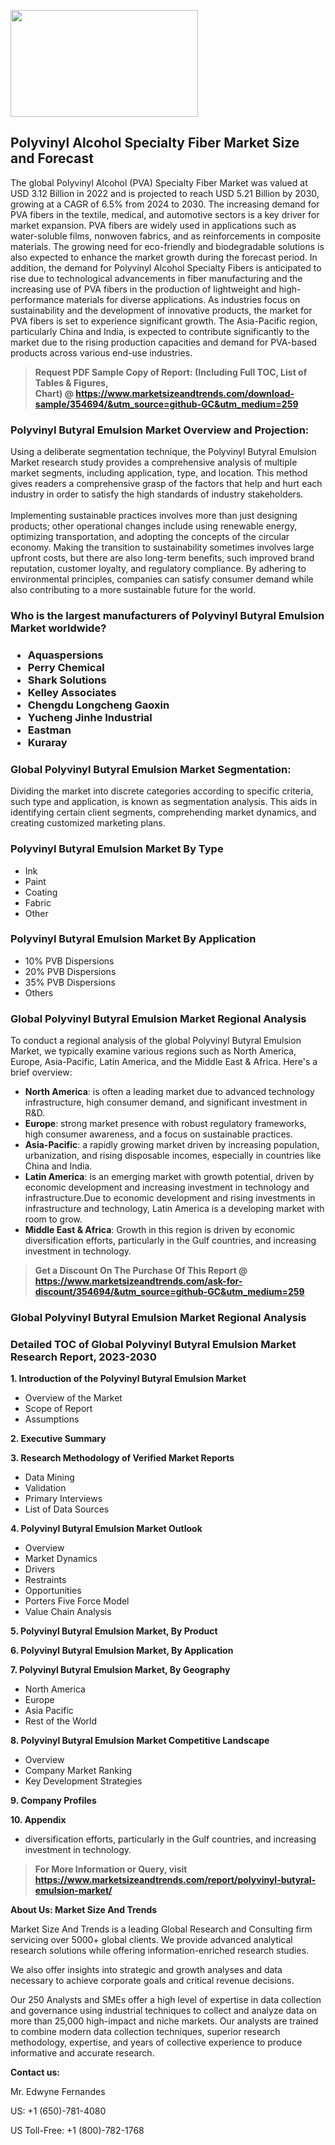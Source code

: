 <p><img class="alignnone size-medium wp-image-20088" src="https://ffe5etoiles.com/wp-content/uploads/2024/12/MST1-300x171.png" alt="" width="300" height="171" /></p><h2>Polyvinyl Alcohol Specialty Fiber Market Size and Forecast</h2><p>The global Polyvinyl Alcohol (PVA) Specialty Fiber Market was valued at USD 3.12 Billion in 2022 and is projected to reach USD 5.21 Billion by 2030, growing at a CAGR of 6.5% from 2024 to 2030. The increasing demand for PVA fibers in the textile, medical, and automotive sectors is a key driver for market expansion. PVA fibers are widely used in applications such as water-soluble films, nonwoven fabrics, and as reinforcements in composite materials. The growing need for eco-friendly and biodegradable solutions is also expected to enhance the market growth during the forecast period. In addition, the demand for Polyvinyl Alcohol Specialty Fibers is anticipated to rise due to technological advancements in fiber manufacturing and the increasing use of PVA fibers in the production of lightweight and high-performance materials for diverse applications. As industries focus on sustainability and the development of innovative products, the market for PVA fibers is set to experience significant growth. The Asia-Pacific region, particularly China and India, is expected to contribute significantly to the market due to the rising production capacities and demand for PVA-based products across various end-use industries.</p></p><blockquote id="" class=""><strong>Request PDF Sample Copy of Report: (Including Full TOC, List of Tables &amp; Figures, Chart)&nbsp;@&nbsp;<strong><a href="https://www.marketsizeandtrends.com/download-sample/354694/&utm_source=github-GC&utm_medium=259" target="_blank">https://www.marketsizeandtrends.com/download-sample/354694/&utm_source=github-GC&utm_medium=259</a></strong></strong></blockquote><h3 id="" class="">Polyvinyl Butyral Emulsion Market&nbsp;Overview and Projection:</h3><p id="" class="">Using a deliberate segmentation technique, the Polyvinyl Butyral Emulsion Market research study provides a comprehensive analysis of multiple market segments, including application, type, and location. This method gives readers a comprehensive grasp of the factors that help and hurt each industry in order to satisfy the high standards of industry stakeholders. <br /> <br />Implementing sustainable practices involves more than just designing products; other operational changes include using renewable energy, optimizing transportation, and adopting the concepts of the circular economy. Making the transition to sustainability sometimes involves large upfront costs, but there are also long-term benefits, such improved brand reputation, customer loyalty, and regulatory compliance. By adhering to environmental principles, companies can satisfy consumer demand while also contributing to a more sustainable future for the world.</p><h3 id="" class="">Who is the largest manufacturers of&nbsp;Polyvinyl Butyral Emulsion Market worldwide?</h3><h3 class=""><p><ul><li>Aquaspersions </li><li> Perry Chemical </li><li> Shark Solutions </li><li> Kelley Associates </li><li> Chengdu Longcheng Gaoxin </li><li> Yucheng Jinhe Industrial </li><li> Eastman </li><li> Kuraray</li></ul></p></h3><h3 id="" class="">Global&nbsp;Polyvinyl Butyral Emulsion Market Segmentation:</h3><p id="" class="">Dividing the market into discrete categories according to specific criteria, such type and application, is known as segmentation analysis. This aids in identifying certain client segments, comprehending market dynamics, and creating customized marketing plans.</p><h3 id="" class="">Polyvinyl Butyral Emulsion Market&nbsp;By Type</h3><p><p><ul><li>Ink</li><li> Paint</li><li> Coating</li><li> Fabric</li><li> Other</p></li></ul></p></p><h3 id="" class="">Polyvinyl Butyral Emulsion Market&nbsp;By Application</h3><p class=""><p><ul><li>10% PVB Dispersions</li><li> 20% PVB Dispersions</li><li> 35% PVB Dispersions</li><li> Others</li></ul></p></p><h3 id="" class="">Global Polyvinyl Butyral Emulsion Market Regional Analysis</h3><p id="" class="">To conduct a regional analysis of the global Polyvinyl Butyral Emulsion Market, we typically examine various regions such as North America, Europe, Asia-Pacific, Latin America, and the Middle East &amp; Africa. Here's a brief overview:</p><ul><li><strong>North America</strong>: is often a leading market due to advanced technology infrastructure, high consumer demand, and significant investment in R&amp;D.</li><li><strong>Europe</strong>: strong market presence with robust regulatory frameworks, high consumer awareness, and a focus on sustainable practices.</li><li><strong>Asia-Pacific</strong>: a rapidly growing market driven by increasing population, urbanization, and rising disposable incomes, especially in countries like China and India.</li><li><strong>Latin America</strong>: is an emerging market with growth potential, driven by economic development and increasing investment in technology and infrastructure.Due to economic development and rising investments in infrastructure and technology, Latin America is a developing market with room to grow.</li><li><strong>Middle East &amp; Africa</strong>: Growth in this region is driven by economic diversification efforts, particularly in the Gulf countries, and increasing investment in technology.</li></ul><blockquote id="" class=""><strong>Get a Discount On The Purchase Of This Report @ <strong><a href="https://www.marketsizeandtrends.com/ask-for-discount/354694/&utm_source=github-GC&utm_medium=259" target="_blank">https://www.marketsizeandtrends.com/ask-for-discount/354694/&utm_source=github-GC&utm_medium=259</a></strong></strong></blockquote><h3 id="" class="">Global Polyvinyl Butyral Emulsion Market Regional Analysis</h3><h3 id="" class="">Detailed TOC of Global Polyvinyl Butyral Emulsion Market Research Report, 2023-2030</h3><p id="" class=""><strong>1. Introduction of the Polyvinyl Butyral Emulsion Market</strong></p><ul><li>Overview of the Market</li><li>Scope of Report</li><li>Assumptions</li></ul><p id="" class=""><strong>2. Executive Summary</strong></p><p id="" class=""><strong>3. Research Methodology of Verified Market Reports</strong></p><ul><li>Data Mining</li><li>Validation</li><li>Primary Interviews</li><li>List of Data Sources</li></ul><p id="" class=""><strong>4. Polyvinyl Butyral Emulsion Market Outlook</strong></p><ul><li>Overview</li><li>Market Dynamics</li><li>Drivers</li><li>Restraints</li><li>Opportunities</li><li>Porters Five Force Model</li><li>Value Chain Analysis</li></ul><p id="" class=""><strong>5. Polyvinyl Butyral Emulsion Market, By Product</strong></p><p id="" class=""><strong>6. Polyvinyl Butyral Emulsion Market, By Application</strong></p><p id="" class=""><strong>7. Polyvinyl Butyral Emulsion Market, By Geography</strong></p><ul><li>North America</li><li>Europe</li><li>Asia Pacific</li><li>Rest of the World</li></ul><p id="" class=""><strong>8. Polyvinyl Butyral Emulsion Market Competitive Landscape</strong></p><ul><li>Overview</li><li>Company Market Ranking</li><li>Key Development Strategies</li></ul><p id="" class=""><strong>9. Company Profiles</strong></p><p id="" class=""><strong>10. Appendix</strong></p><ul><li>diversification efforts, particularly in the Gulf countries, and increasing investment in technology.</li></ul><blockquote id="" class=""><strong>For More Information or Query, visit <strong><strong><a href="https://www.marketsizeandtrends.com/report/polyvinyl-butyral-emulsion-market/" target="_blank">https://www.marketsizeandtrends.com/report/polyvinyl-butyral-emulsion-market/</a></strong></strong></strong></blockquote><p id="" class=""><strong>About Us: Market Size And Trends</strong></p><p id="" class="">Market Size And Trends is a leading Global Research and Consulting firm servicing over 5000+ global clients. We provide advanced analytical research solutions while offering information-enriched research studies.</p><p id="" class="">We also offer insights into strategic and growth analyses and data necessary to achieve corporate goals and critical revenue decisions.</p><p id="" class="">Our 250 Analysts and SMEs offer a high level of expertise in data collection and governance using industrial techniques to collect and analyze data on more than 25,000 high-impact and niche markets. Our analysts are trained to combine modern data collection techniques, superior research methodology, expertise, and years of collective experience to produce informative and accurate research.</p><p id="" class=""><strong>Contact us:</strong></p><p id="" class="">Mr. Edwyne Fernandes</p><p id="" class="">US: +1 (650)-781-4080</p><p id="" class="">US Toll-Free: +1 (800)-782-1768</p>
